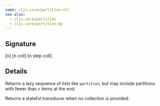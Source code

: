 ```yaml
---
name: cljs.core/partition-all
see also:
  - cljs.core/partition
  - cljs.core/partition-by
---
```


## Signature
[n]
[n coll]
[n step coll]


## Details

Returns a lazy sequence of lists like `partition`, but may include partitions
with fewer than `n` items at the end.

Returns a stateful transducer when no collection is provided.
